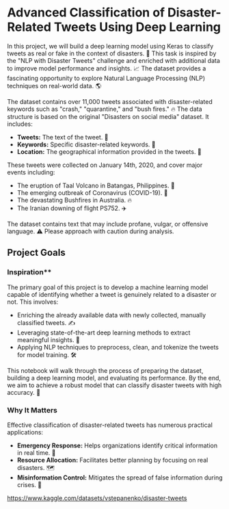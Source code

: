 # Advanced Classification of Disaster-Related Tweets Using Deep Learning 

In this project, we will build a deep learning model using Keras to classify tweets as real or fake in the context of disasters. 🎯 This task is inspired by the "NLP with Disaster Tweets" challenge and enriched with additional data to improve model performance and insights. 📈 The dataset provides a fascinating opportunity to explore Natural Language Processing (NLP) techniques on real-world data. 🌎

The dataset contains over 11,000 tweets associated with disaster-related keywords such as "crash," "quarantine," and "bush fires." 🔥 The data structure is based on the original "Disasters on social media" dataset. It includes:

* **Tweets:** The text of the tweet. 💬
* **Keywords:** Specific disaster-related keywords. 🚨
* **Location:** The geographical information provided in the tweets. 📍

These tweets were collected on January 14th, 2020, and cover major events including:

* The eruption of Taal Volcano in Batangas, Philippines. 🌋
* The emerging outbreak of Coronavirus (COVID-19). 🦠
* The devastating Bushfires in Australia. 🔥
* The Iranian downing of flight PS752. ✈️

The dataset contains text that may include profane, vulgar, or offensive language. ⚠️ Please approach with caution during analysis.

## Project Goals

### Inspiration**

The primary goal of this project is to develop a machine learning model capable of identifying whether a tweet is genuinely related to a disaster or not. This involves:

* Enriching the already available data with newly collected, manually classified tweets. ✍️
* Leveraging state-of-the-art deep learning methods to extract meaningful insights. 🧠
* Applying NLP techniques to preprocess, clean, and tokenize the tweets for model training. 🛠️

This notebook will walk through the process of preparing the dataset, building a deep learning model, and evaluating its performance. By the end, we aim to achieve a robust model that can classify disaster tweets with high accuracy. 💯

### Why It Matters

Effective classification of disaster-related tweets has numerous practical applications:

* **Emergency Response:** Helps organizations identify critical information in real time. 🚨
* **Resource Allocation:** Facilitates better planning by focusing on real disasters. 🗺️
* **Misinformation Control:** Mitigates the spread of false information during crises. 🚫

https://www.kaggle.com/datasets/vstepanenko/disaster-tweets
